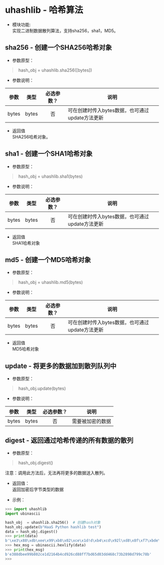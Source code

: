 
# uhashlib - 哈希算法

* 模块功能:  
实现二进制数据散列算法，支持sha256，sha1，MD5。

## sha256 - 创建一个SHA256哈希对象

* 参数原型：
> ​	hash_obj = uhashlib.sha256([bytes])

* 参数说明：

|参数|类型|必选参数？|说明|
|-----|----|:---:|----|
| bytes | bytes | 否 | 可在创建时传入bytes数据，也可通过update方法更新 |

* 返回值  
SHA256哈希对象。

## sha1 - 创建一个SHA1哈希对象

* 参数原型：
> ​	hash_obj = uhashlib.sha1(bytes)

* 参数说明：

|参数|类型|必选参数？|说明|
|-----|----|:---:|----|
| bytes | bytes | 否 | 可在创建时传入bytes数据，也可通过update方法更新 |

* 返回值  
SHA1哈希对象

## md5 - 创建一个MD5哈希对象

* 参数原型：
> ​	hash_obj = uhashlib.md5(bytes)

* 参数说明：

|参数|类型|必选参数？|说明|
|-----|----|:---:|----|
| bytes | bytes | 否 | 可在创建时传入bytes数据，也可通过update方法更新 |

* 返回值  
MD5哈希对象

## update - 将更多的数据加到散列队列中

* 参数原型：
> ​	hash_obj.update(bytes)

* 参数说明：

|参数|类型|必选参数？|说明|
|-----|----|:---:|----|
| bytes | bytes | 否 | 需要被加密的数据 |

## digest - 返回通过哈希传递的所有数据的散列
* 参数原型：
> ​	hash_obj.digest()

注意：调用此方法后，无法再将更多的数据送入散列。

* 返回值：  
返回加密后字节类型的数据

* 示例：

```python
>>> import uhashlib
import ubinascii

hash_obj  = uhashlib.sha256()  # 创建hash对象
hash_obj.update(b"HaaS Python hashlib test")
data = hash_obj.digest()
>>> print(data)
b'\xe3\x88\xdb\xee\x99\xb8\x02\xce\x1d!d\xb4\xcd\x92l\xd8\x8f\xf7\xbde\xd0=\xd4h\xc7;(\x98\xd7\x99\xc7\x8b'
>>> hex_msg = ubinascii.hexlify(data)
>>> print(hex_msg)
b'e388dbee99b802ce1d2164b4cd926cd88ff7bd65d03dd468c73b2898d799c78b'
>>> 
```

